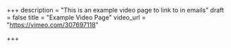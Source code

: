 +++
description = "This is an example video page to link to in emails"
draft = false
title = "Example Video Page"
video_url = "https://vimeo.com/307697118"

+++

